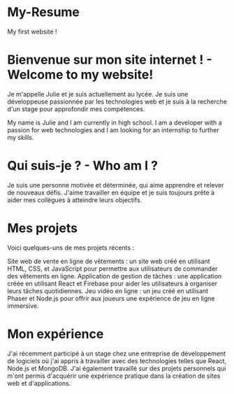 # My-Resume
My first website ! 

# Bienvenue sur mon site internet ! - Welcome to my website!
Je m'appelle Julie et je suis actuellement au lycée. Je suis une développeuse passionnée par les technologies web et je suis à la recherche d'un stage pour approfondir mes compétences.

My name is Julie and I am currently in high school. I am a developer with a passion for web technologies and I am looking for an internship to further my skills.

# Qui suis-je ? - Who am I ?
Je suis une personne motivée et déterminée, qui aime apprendre et relever de nouveaux défis. J'aime travailler en équipe et je suis toujours prête à aider mes collègues à atteindre leurs objectifs.

# Mes projets
Voici quelques-uns de mes projets récents :

Site web de vente en ligne de vêtements : un site web créé en utilisant HTML, CSS, et JavaScript pour permettre aux utilisateurs de commander des vêtements en ligne.
Application de gestion de tâches : une application créée en utilisant React et Firebase pour aider les utilisateurs à organiser leurs tâches quotidiennes.
Jeu vidéo en ligne : un jeu créé en utilisant Phaser et Node.js pour offrir aux joueurs une expérience de jeu en ligne immersive.

# Mon expérience
J'ai récemment participé à un stage chez une entreprise de développement de logiciels où j'ai appris à travailler avec des technologies telles que React, Node.js et MongoDB. J'ai également travaillé sur des projets personnels qui m'ont permis d'acquérir une expérience pratique dans la création de sites web et d'applications.